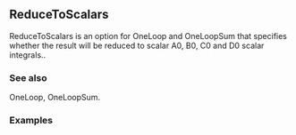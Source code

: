 ##  ReduceToScalars 

ReduceToScalars is an option for OneLoop  and OneLoopSum that specifies whether the result will be reduced to scalar A0, B0, C0 and D0 scalar integrals..

###  See also 

OneLoop, OneLoopSum.

###  Examples 